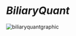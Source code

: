 # _BiliaryQuant_

![biliaryquantgraphic](https://github.com/DominickHellen/BiliaryQuant/assets/88243822/ded77fca-4191-4829-8e71-c66abf8b0507)
